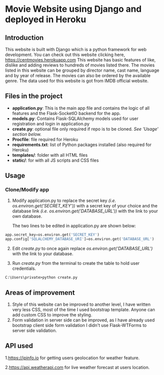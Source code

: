 # Movie Website using Django and deployed in Heroku
## Introduction
This website is built with Django which is a python framework for web development.
You can check out this website clicking here, https://centmovies.herokuapp.com
This website has basic features of like, dislike and adding reviews to hundreds of movies listed there. The movies listed in this website can be grouped by director name, cast name, language and by year of release. 
The movies can also be ordered by the available genre. The data used for this website is got from IMDB official website.
## Files in the project
- **application.py**: This is the main app file and contains the logic of all features and the Flask-SocketIO backend for the app.
- **models.py**: Contains Flask-SQLAlchemy models used for user registration and login in application.py
- **create.py**: optional file only required if repo is to be cloned. *See 'Usage' section below.*
- **Procfile**: file required for Heroku
- **requirements.txt**: list of Python packages installed (also required for Heroku)
- **templates/**: folder with all HTML files
- **static/**: for with all JS scripts and CSS files
## Usage
### Clone/Modify app
1. Modify application.py to replace the secret key *(i.e. os.environ.get('SECRET_KEY'))* with a secret key of your choice and the database link *(i.e. os.environ.get('DATABASE_URL'))* with the link to your own database.

    The two lines to be edited in application.py are shown below:
```python
app.secret_key=os.environ.get('SECRET_KEY')
app.config['SQLALCHEMY_DATABASE_URI']=os.environ.get('DATABASE_URL')
```
2. Edit *create.py* to once again replace *os.environ.get('DATABASE_URL')* with the link to your database.

3. Run *create.py* from the terminal to create the table to hold user credentials.
    
```console
C:\Users\private>python create.py
```
## Areas of improvement
1. Style of this website can be improved to another level, I have written very less CSS, most of the time I used bootstrap template. Anyone can add custom CSS to improve the styling.
2. Form validation in server side can be improved, as I have already used bootstrap client side form validation I didn't use Flask-WTForms to server side validation.
## API used
1.https://ipinfo.io for getting users geolocation for weather feature.

2.https://api.weatherapi.com for live weather forecast at users location.
